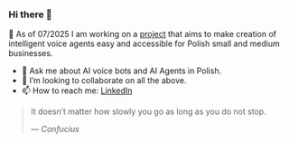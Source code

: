 ### Hi there 👋

🔭 As of 07/2025 I am working on a [project](https://github.com/mrkowalski/voice-agents-prototype) that aims to make creation of intelligent voice agents easy and accessible for Polish small and medium businesses.

- 💬 Ask me about AI voice bots and AI Agents in Polish.
- 👯 I’m looking to collaborate on all the above.
- 📫 How to reach me: [LinkedIn](https://www.linkedin.com/in/marcinkowalski/)
<!--
- 🌱 I’m currently learning ...
- 👯 I’m looking to collaborate on ...
- 🤔 I’m looking for help with ...
- 💬 Ask me about ...
- 📫 How to reach me: ...
- 😄 Pronouns: ...
- ⚡ Fun fact: ...
-->

> It doesn’t matter how slowly you go as long as you do not stop.
>
> &mdash; <cite>Confucius</cite>
